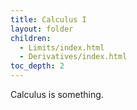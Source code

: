 ```yaml
---
title: Calculus I
layout: folder
children:
  - Limits/index.html
  - Derivatives/index.html
toc_depth: 2
---
```


Calculus is something.